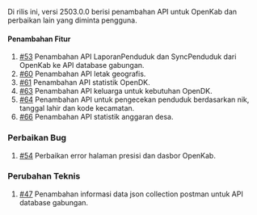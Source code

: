 Di rilis ini, versi 2503.0.0 berisi penambahan API untuk OpenKab dan perbaikan lain yang diminta pengguna.

#### Penambahan Fitur

1. [#53](https://github.com/OpenSID/API-Database-Gabungan/issues/53) Penambahan API LaporanPenduduk dan SyncPenduduk dari OpenKab ke API database gabungan.
2. [#60](https://github.com/OpenSID/API-Database-Gabungan/issues/60) Penambahan API letak geografis.
3. [#61](https://github.com/OpenSID/API-Database-Gabungan/issues/61) Penambahan API statistik OpenDK.
4. [#63](https://github.com/OpenSID/API-Database-Gabungan/issues/63) Penambahan API keluarga untuk kebutuhan OpenDK.
5. [#64](https://github.com/OpenSID/API-Database-Gabungan/issues/64) Penambahan API untuk pengecekan penduduk berdasarkan nik, tanggal lahir dan kode kecamatan. 
6. [#66](https://github.com/OpenSID/API-Database-Gabungan/issues/66) Penambahan API statistik anggaran desa.

### Perbaikan Bug

1. [#54](https://github.com/OpenSID/API-Database-Gabungan/issues/54) Perbaikan error halaman presisi dan dasbor OpenKab.

### Perubahan Teknis

1. [#47](https://github.com/OpenSID/API-Database-Gabungan/issues/47) Penambahan informasi data json collection postman untuk API database gabungan.